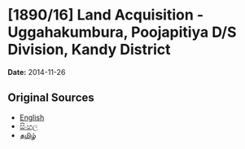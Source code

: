 # [1890/16] Land Acquisition - Uggahakumbura, Poojapitiya D/S Division, Kandy District

**Date:** 2014-11-26

## Original Sources

- [English](https://documents.gov.lk/view/extra-gazettes/2014/11/1890-16_E.pdf)
- [සිංහල](https://documents.gov.lk/view/extra-gazettes/2014/11/1890-16_S.pdf)
- [தமிழ்](https://documents.gov.lk/view/extra-gazettes/2014/11/1890-16_T.pdf)
